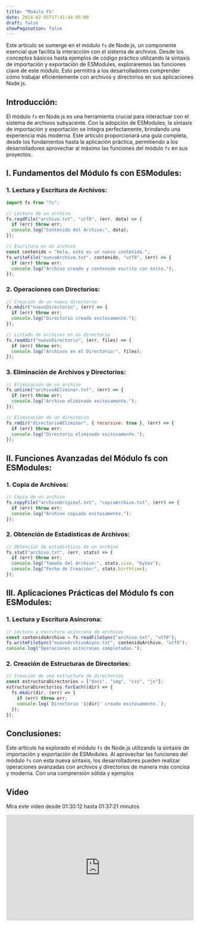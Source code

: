 ```yaml
---
title: "Módulo FS"
date: 2024-02-05T17:41:44-05:00
draft: false
showPagination: false
---
```


Este artículo se sumerge en el módulo `fs` de Node.js, un componente esencial que facilita la interacción con el sistema de archivos. Desde los conceptos básicos hasta ejemplos de código práctico utilizando la sintaxis de importación y exportación de ESModules, exploraremos las funciones clave de este módulo. Esto permitirá a los desarrolladores comprender cómo trabajar eficientemente con archivos y directorios en sus aplicaciones Node.js.

## Introducción:

El módulo `fs` en Node.js es una herramienta crucial para interactuar con el sistema de archivos subyacente. Con la adopción de ESModules, la sintaxis de importación y exportación se integra perfectamente, brindando una experiencia más moderna. Este artículo proporcionará una guía completa, desde los fundamentos hasta la aplicación práctica, permitiendo a los desarrolladores aprovechar al máximo las funciones del módulo `fs` en sus proyectos.

## I. Fundamentos del Módulo fs con ESModules:

### 1. Lectura y Escritura de Archivos:

```javascript
import fs from "fs";

// Lectura de un archivo
fs.readFile("archivo.txt", "utf8", (err, data) => {
  if (err) throw err;
  console.log("Contenido del Archivo:", data);
});

// Escritura en un archivo
const contenido = "Hola, este es un nuevo contenido.";
fs.writeFile("nuevoArchivo.txt", contenido, "utf8", (err) => {
  if (err) throw err;
  console.log("Archivo creado y contenido escrito con éxito.");
});
```

### 2. Operaciones con Directorios:

```javascript
// Creación de un nuevo directorio
fs.mkdir("nuevoDirectorio", (err) => {
  if (err) throw err;
  console.log("Directorio creado exitosamente.");
});

// Listado de archivos en un directorio
fs.readdir("nuevoDirectorio", (err, files) => {
  if (err) throw err;
  console.log("Archivos en el Directorio:", files);
});
```

### 3. Eliminación de Archivos y Directorios:

```javascript
// Eliminación de un archivo
fs.unlink("archivoAEliminar.txt", (err) => {
  if (err) throw err;
  console.log("Archivo eliminado exitosamente.");
});

// Eliminación de un directorio
fs.rmdir("directorioAEliminar", { recursive: true }, (err) => {
  if (err) throw err;
  console.log("Directorio eliminado exitosamente.");
});
```

## II. Funciones Avanzadas del Módulo fs con ESModules:

### 1. Copia de Archivos:

```javascript
// Copia de un archivo
fs.copyFile("archivoOriginal.txt", "copiaArchivo.txt", (err) => {
  if (err) throw err;
  console.log("Archivo copiado exitosamente.");
});
```

### 2. Obtención de Estadísticas de Archivos:

```javascript
// Obtención de estadísticas de un archivo
fs.stat("archivo.txt", (err, stats) => {
  if (err) throw err;
  console.log("Tamaño del Archivo:", stats.size, "bytes");
  console.log("Fecha de Creación:", stats.birthtime);
});
```

## III. Aplicaciones Prácticas del Módulo fs con ESModules:

### 1. Lectura y Escritura Asíncrona:

```javascript
// Lectura y escritura asíncrona de archivos
const contenidoArchivo = fs.readFileSync("archivo.txt", "utf8");
fs.writeFileSync("nuevoArchivoAsync.txt", contenidoArchivo, "utf8");
console.log("Operaciones asíncronas completadas.");
```

### 2. Creación de Estructuras de Directorios:

```javascript
// Creación de una estructura de directorios
const estructuraDirectorios = ["docs", "img", "css", "js"];
estructuraDirectorios.forEach((dir) => {
  fs.mkdir(dir, (err) => {
    if (err) throw err;
    console.log(`Directorio '${dir}' creado exitosamente.`);
  });
});
```

## Conclusiones:

Este artículo ha explorado el módulo `fs` de Node.js utilizando la sintaxis de importación y exportación de ESModules. Al aprovechar las funciones del módulo `fs` con esta nueva sintaxis, los desarrolladores pueden realizar operaciones avanzadas con archivos y directorios de manera más concisa y moderna. Con una comprensión sólida y ejemplos

## Video

Mira este video desde 01:30:12 hasta 01:37:21 minutos

<div style="position: relative; padding-bottom: 56.25%; height: 0; overflow: hidden;">
  <iframe style="position: absolute; top: 0; left: 0; width: 100%; height: 100%; border:0;" src="https://www.youtube.com/embed/i3OdKwuBjeM?start=5412&end=5841" title="YouTube video player" frameborder="0" allow="accelerometer; autoplay; clipboard-write; encrypted-media; gyroscope; picture-in-picture; web-share" allowfullscreen></iframe>
</div>

